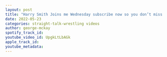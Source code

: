 ```yaml
---
layout: post
title: "Harry Smith Joins me Wednesday subscribe now so you don’t miss it!!!"
date: 2022-05-23
categories: straight-talk-wrestling videos
author: george-mckay
spotify_track_id: 
youtube_video_id: UpgkLtLbAGk
apple_track_id: 
youtube_metadata: 
---
```

